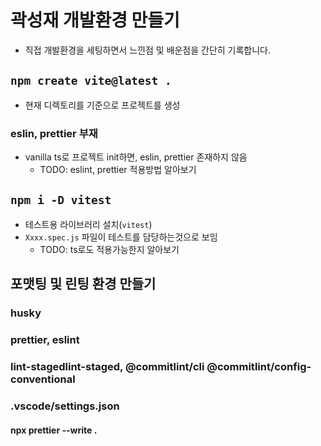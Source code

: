 # 곽성재 개발환경 만들기

- 직접 개발환경을 세팅하면서 느낀점 및 배운점을 간단히 기록합니다.

## `npm create vite@latest .`

- 현재 디렉토리를 기준으로 프로젝트를 생성

### eslin, prettier 부재

- vanilla ts로 프로젝트 init하면, eslin, prettier 존재하지 않음
  - TODO: eslint, prettier 적용방법 알아보기

## `npm i -D vitest`

- 테스트용 라이브러리 설치(`vitest`)
- `Xxxx.spec.js` 파일이 테스트를 담당하는것으로 보임
  - TODO: ts로도 적용가능한지 알아보기

## 포맷팅 및 린팅 환경 만들기

### husky

### prettier, eslint

### lint-stagedlint-staged, @commitlint/cli @commitlint/config-conventional

### .vscode/settings.json

#### npx prettier --write .